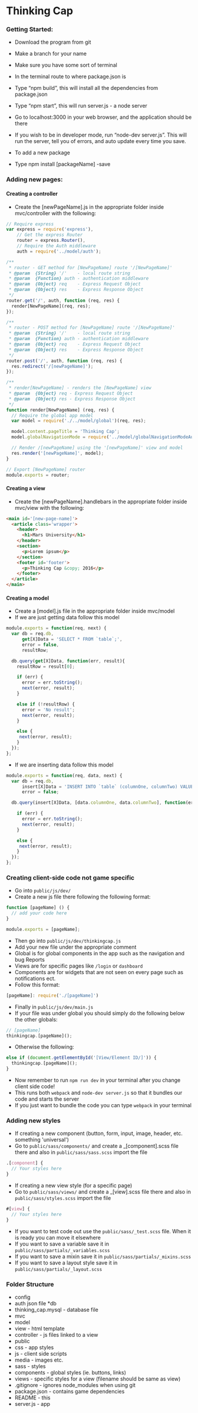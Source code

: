 # Thinking Cap
### Getting Started:
* Download the program from git
* Make a branch for your name
* Make sure you have some sort of terminal
* In the terminal route to where package.json is
* Type “npm build”, this will install all the dependencies from package.json
* Type “npm start”, this will run server.js - a node server
* Go to localhost:3000 in your web browser, and the application should be there
* If you wish to be in developer mode, run “node-dev server.js”. This will run the server, tell you of errors, and auto update every time you save.

* To add a new package
 * Type npm install [packageName] -save

### Adding new pages:

#### Creating a controller

* Create the [newPageName].js in the appropriate folder inside mvc/controller with the following:

``` js
// Require express
var express = require('express'),
    // Get the express Router
    router = express.Router(),
    // Require the Auth middleware
    auth = require('../model/auth');

/**
 * router - GET method for [NewPageName] route '/[NewPageName]'
 * @param  {String} '/'    - local route string
 * @param  {Function} auth - authentication middleware
 * @param  {Object} req    - Express Request Object
 * @param  {Object} res    - Express Response Object
 */
router.get('/', auth, function (req, res) {
  render[NewPageName](req, res);
});

/**
 * router - POST method for [NewPageName] route '/[NewPageName]'
 * @param  {String} '/'    - local route string
 * @param  {Function} auth - authentication middleware
 * @param  {Object} req    - Express Request Object
 * @param  {Object} res    - Express Response Object
 */
router.post('/', auth, function (req, res) {
  res.redirect('/[newPageName]');
});

/**
 * render[NewPageName] - renders the [NewPageName] view
 * @param  {Object} req - Express Request Object
 * @param  {Object} res - Express Response Object
 */
function render[NewPageName] (req, res) {
  // Require the global app model
  var model = require('./../model/global')(req, res);

  model.content.pageTitle = 'Thinking Cap';
  model.globalNavigationMode = require('../model/globalNavigationModeAuth')(req, res);

  // Render /[newPageName] using the '[newPageName]' view and model
  res.render('[newPageName]', model);
}

// Export [NewPageName] router
module.exports = router;
```

#### Creating a view

* Create the [newPageName].handlebars in the appropriate folder inside mvc/view with the following:

``` html
<main id='[new-page-name]'>
  <article class='wrapper'>
    <header>
      <h1>Mars University</h1>
    </header>
    <section>
      <p>Lorem ipsum</p>
    </section>
    <footer id='footer'>
      <p>Thinking Cap &copy; 2016</p>
    </footer>
  </article>
</main>
```
#### Creating a model
* Create a [model].js file in the appropriate folder inside mvc/model
* If we are just getting data follow this model

``` js
module.exports = function(req, next) {
  var db = req.db,
      get[X]Data = 'SELECT * FROM `table`;',
      error = false,
      resultRow;

  db.query(get[X]Data, function(err, result){
    resultRow = result[0];

    if (err) {
      error = err.toString();
      next(error, result);
    }

    else if (!resultRow) {
      error = 'No result';
      next(error, result);
    }

    else {
     next(error, result);
    }
  });
};
```

* If we are inserting data follow this model

``` js
module.exports = function(req, data, next) {
  var db = req.db,
      insert[X]Data = 'INSERT INTO `table` (columnOne, columnTwo) VALUES (?, ?);',
      error = false;

  db.query(insert[X]Data, [data.columnOne, data.columnTwo], function(err, result){

    if (err) {
      error = err.toString();
      next(error, result);
    }

    else {
     next(error, result);
    }
  });
};
```
### Creating client-side code not game specific
* Go into ```public/js/dev/```
 * Create a new js file there following the following format:

``` js
function [pageName] () {
  // add your code here
}

module.exports = [pageName];
```

* Then go into ```public/js/dev/thinkingcap.js```
 * Add your new file under the appropriate comment
  * Global is for global components in the app such as the navigation and bug Reports
  * Views are for specific pages like ```/login``` or ```dashboard```
  * Components are for widgets that are not seen on every page such as notifications ect.
 * Follow this format:

``` js
[pageName]: require('./[pageName]')
```
* Finally in ```public/js/dev/main.js```
 * If your file was under global you should simply do the following below the other globals:

``` js
// [pageName]
thinkingcap.[pageName]();
```
 * Otherwise the following:

``` js
else if (document.getElementById('[View/Element ID/]')) {
  thinkingcap.[pageName]();
}
```
  * Now remember to run ```npm run dev``` in your terminal after you change client side code!
   * This runs both ```webpack``` and ```node-dev server.js``` so that it bundles our code and starts the server
   * If you just want to bundle the code you can type ```webpack``` in your terminal

### Adding new styles
* If creating a new component (button, form, input, image, header, etc. something 'universal')
 * Go to ```public/sass/components/``` and create a _[component].scss file there and also in ```public/sass/sass.scss``` import the file

``` scss
.[component] {
  // Your styles here
}
```

* If creating a new view style (for a specific page)
 * Go to ```public/sass/views/``` and create a _[view].scss file there and also in ```public/sass/styles.scss``` import the file

``` scss
#[view] {
  // Your styles here
}
```

* If you want to test code out use the ```public/sass/_test.scss``` file. When it is ready you can move it elsewhere
* If you want to save a variable save it in ```public/sass/partials/_variables.scss```
* If you want to save a mixin save it in ```public/sass/partials/_mixins.scss```
* If you want to save a layout style save it in ```public/sass/partials/_layout.scss```

### Folder Structure
* config
 * auth json file
*db
 * thinking_cap.mysql - database file
* mvc
 * model
 * view - html template
 * controller - js files linked to a view
* public  
 * css - app styles
 * js - client side scripts
 * media - images etc.
 * sass - styles
  * components - global styles (ie. buttons, links)
  * views - specific styles for a view (filename should be same as view)
* .gitignore - ignores node_modules when using git
* package.json - contains game dependencies
* README - this
* server.js - app
